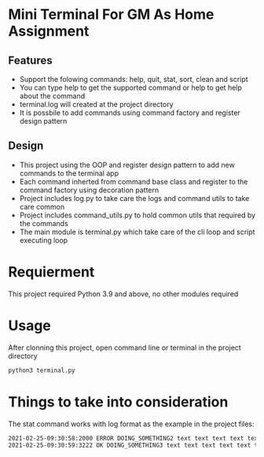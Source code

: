# Mini Terminal For GM As Home Assignment


## Features

- Support the folowing commands: help, quit, stat, sort, clean and script
- You can type help to get the supported command or help <command> to get help about the command
- terminal.log will created at the project directory
- It is possbile to add commands using command factory and register design pattern


## Design

- This project using the OOP and register design pattern to add new commands to the terminal app
- Each command inherted from command base class and register to the command factory using decoration pattern
- Project includes log.py to take care the logs and command utils to take care common
- Project includes command_utils.py to hold common utils that required by the commands
- The main module is terminal.py which take care of the cli loop and script executing loop

# Requierment
This project required Python 3.9 and above, no other modules required

# Usage
After clonning this project, open command line or terminal in the project directory
```sh
python3 terminal.py
```

# Things to take into consideration
The stat command works with log format as the example in the project files:
```sh
2021-02-25-09:30:58:2000 ERROR DOING_SOMETHING2 text text text text text text text ....
2021-02-25-09:30:59:3222 OK DOING_SOMETHING3 text text text text text text text ....
```
